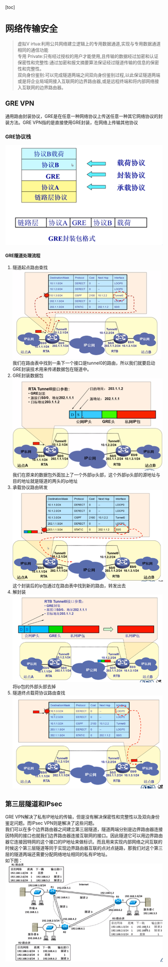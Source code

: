 [toc]
# 网络传输安全
>虚拟Ⅴ irtua:利用公共网络建立逻辑上的专用数据通道,实现与专用数据通道相同的通信功能  
专用 Private:只有经过授权的用户才能使用,且传输的数据经过加密和认证
保密性和完整性:通过加密和报文摘要算法保证经过隧道传输的信息的保密性和完整性。  
双向身份鉴别:可以完成隧道两端之间双向身份鉴别过程,以此保证隧道两端或是将企业局域网接入互联网的边界路由器,或是远程终端和将内部网络接入互联网的边界路由器。   

## GRE VPN
通用路由封装协议，GRE是在任意一种网络协议上传送任意一种其它网络协议的封装方法。GRE VPN指的是直接使用GRE封装，在网络上传输其他协议
### GRE协议栈
![image.png](pictures/4sk87uy1fe.png)
#### GRE隧道处理流程
1. 隧道起点路由查找
![image.png](pictures/z54h1xjvt98.png)
我们在路由表中找到一条下一个接口是tunnel0的路由，所以我们就要启动GRE封装技术用来传递数据包在隧道中。
2. GRE封装数据包
![image.png](pictures/bnphc1hjho8.png)
我们在原来的数据包外面加上了一个外部ip头部，这个外部ip头部的源地址与目的地址就是隧道的两头的ip地址
3. 承载协议路由转发
![image.png](pictures/q21y2j947np.png)
这个封装后的ip包通过在路由表中找到新的路由，转发出去
4. 解封装
![image.png](pictures/3r9ew80hat4.png)
将ip包的外部头部去掉
5. 隧道终点载荷协议路由查找
![image.png](pictures/u5b0juhve58.png)  

## 第三层隧道和IPsec
GRE VPN解决了私有IP地址的传输，但是没有解决保密性和完整性以及双向身份鉴定问题。而IPsec VPN则是解决了这些问题。  
我们可以在多个边界路由器之间建立第三层隧道，隧道两端分别是边界路由器连接因特网的接口也就我们边界路由器连接互联网的接口。因此隧道它可以用边界路由器它连接因特网的这个接口的IP地址来做标识。而且用来实现内部网络之间互联的时候这个第三层隧道等同于实现边界路由器互联的点对点链路，那我们对这个第三层的隧道两端还需要分配网络地址相同的私有IP地址。  
如下图：
![image.png](pictures/d4rhxcp9nxe.png)


```{.python .input}

```
